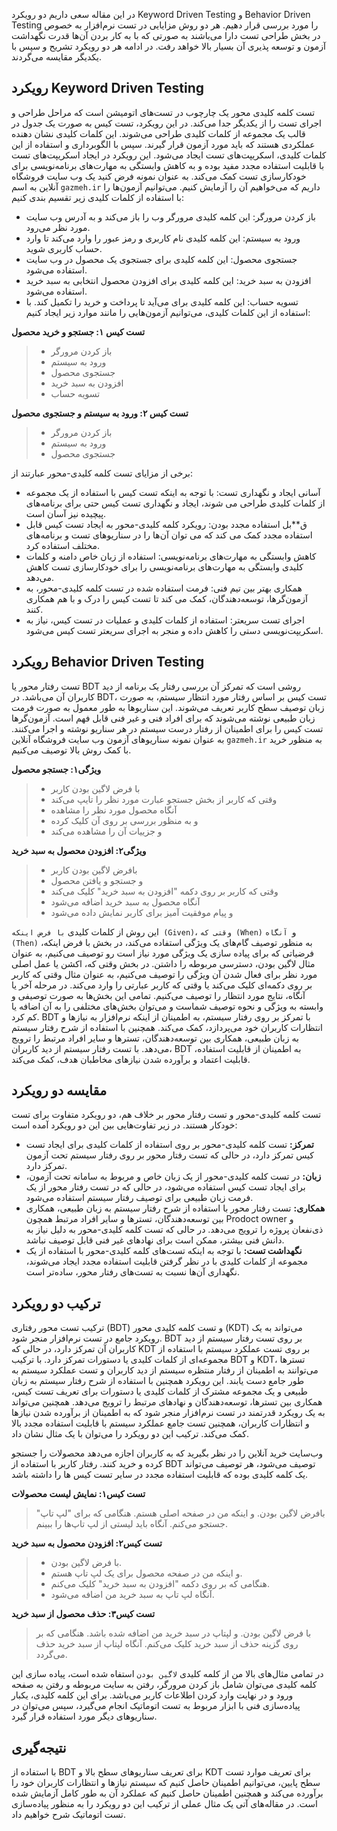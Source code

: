 در این مقاله سعی داریم دو رویکرد Keyword Driven Testing و Behavior Driven Testing را مورد بررسی قرار دهیم. هر دو روش مزایایی در تست نرم‌افزار به خصوص در بخش طراحی تست دارا می‌باشند به صورتی که با به کار بردن آن‌ها قدرت نگهداشت آزمون و توسعه پذیری آن بسیار بالا خواهد رفت. در ادامه هر دو رویکرد تشریح و سپس با یکدیگر مقایسه می‌گردند.

## رویکرد Keyword Driven Testing
تست کلمه کلیدی محور یک چارچوب در تست‌های اتومیشن است که مراحل طراحی و اجرای تست را از یکدیگر جدا می‌کند. در این رویکرد، تست کیس به صورت یک جدول در قالب یک مجموعه از کلمات کلیدی طراحی می‌شوند. این کلمات کلیدی نشان دهنده عملکردی هستند که باید مورد آزمون قرار گیرند. سپس با الگوبرداری و استفاده از این کلمات کلیدی، اسکریپت‌های تست ایجاد می‌شود. این رویکرد در ایجاد اسکریپت‌های تست با قابلیت استفاده مجدد مفید بوده و به کاهش وابستگی به مهارت‌های برنامه‌نویسی برای خودکارسازی تست کمک می‌کند. 
به عنوان نمونه فرض کنید یک وب سایت فروشگاه آنلاین به اسم `gazmeh.ir` داریم که می‌خواهیم آن را آزمایش کنیم. می‌توانیم آزمون‌ها را با استفاده از کلمات کلیدی زیر تقسیم بندی کنیم:
* باز کردن مرورگر: این کلمه کلیدی مرورگر وب را باز می‌کند و به آدرس وب سایت مورد نظر می‌رود.
* ورود به سیستم: این کلمه کلیدی نام کاربری و رمز عبور را وارد می‌کند تا وارد حساب کاربری شوید.
* جستجوی محصول: این کلمه کلیدی برای جستجوی یک محصول در وب سایت استفاده می‌شود.
* افزودن به سبد خرید: این کلمه کلیدی برای افزودن محصول انتخابی به سبد خرید استفاده می‌شود.
* تسویه حساب: این کلمه کلیدی برای می‌آید تا پرداخت و خرید را تکمیل کند.
با استفاده از این کلمات کلیدی، می‌توانیم آزمون‌هایی را مانند موارد زیر ایجاد کنیم:

**تست کیس ۱: جستجو و خرید محصول**
> * باز کردن مرورگر
> * ورود به سیستم
> * جستجوی محصول
> * افزودن به سبد خرید
> * تسویه حساب

**تست کیس ۲: ورود به سیستم و جستجوی محصول**
> * باز کردن مرورگر
> * ورود به سیستم
> * جستجوی محصول

برخی از مزایای تست کلمه کلیدی-محور عبارتند از:
* آسانی ایجاد و نگهداری تست: با توجه به اینکه تست کیس با استفاده از یک مجموعه از کلمات کلیدی طراحی می شوند، ایجاد و نگهداری تست کیس حتی برای برنامه‌های پیچیده نیز آسان است.
* ق**بل استفاده مجدد بودن: رویکرد کلمه کلیدی-محور به ایجاد تست کیس قابل استفاده مجدد کمک می کند که می توان آن‌ها را در سناریوهای تست و برنامه‌های مختلف استفاده کرد.
* کاهش وابستگی به مهارت‌های برنامه‌نویسی: استفاده از زبان خاص دامنه و کلمات کلیدی وابستگی به مهارت‌های برنامه‌نویسی را برای خودکارسازی تست کاهش می‌دهد.
* همکاری بهتر بین تیم فنی: فرمت استفاده شده در تست کلمه کلیدی-محور، به آزمون‌گرها، توسعه‌دهندگان، کمک می کند تا تست کیس را درک و با هم همکاری کنند.
* اجرای تست سریعتر: استفاده از کلمات کلیدی و عملیات در تست کیس، نیاز به اسکریپت‌نویسی دستی را کاهش داده و منجر به اجرای سریعتر تست کیس می‌شود.

## رویکرد Behavior Driven Testing
تست رفتار محور یا BDT روشی است که تمرکز آن بررسی رفتار یک برنامه از دید کاربران آن می‌باشد. در BDT، تست کیس بر اساس رفتار مورد انتظار سیستم، به صورت زبان توصیف سطح کاربر تعریف می‌شوند. این سناریوها به طور معمول به صورت فرمت زبان طبیعی نوشته می‌شوند که برای افراد فنی و غیر فنی قابل فهم است. آزمون‌گرها تست کیس را برای اطمینان از رفتار درست سیستم در هر سناریو نوشته و اجرا می‌کنند.
به عنوان نمونه سناریوهای آزمون وب سایت فروشگاه آنلاین  `gazmeh.ir` به منظور خرید با کمک روش بالا توصیف می‌کنیم.

**ویژگی۱: جستجو محصول**
> * با فرض لاگین بودن کاربر
> * وقتی که کاربر از بخش جستجو عبارت مورد نظر را تایپ می‌کند
> * آنگاه محصول مورد نظر را مشاهده
> * و به منظور بررسی بر روی آن کلیک کرده
> * و جزییات آن را مشاهده می‌کند

**ویژگی۲: افزودن محصول به سبد خرید**
> * بافرض لاگین بودن کاربر
> * و جستجو و یافتن محصول
> * وقتی که کاربر بر روی دکمه "افزودن به سبد خرید" کلیک می‌کند
> * آنگاه محصول به سبد خرید اضافه می‌شود
> * و پیام موفقیت آمیز برای کاربر نمایش داده می‌شود

این روش از کلمات کلیدی  `با فرض اینکه (Given)`، `وقتی که (When)` و` آنگاه (Then)` به منظور توصیف گام‌های یک ویژگی استفاده می‌کند، در بخش با فرض اینکه، فرضیاتی که برای پیاده سازی یک ویژگی مورد نیاز است رو توصیف می‌کنیم، به عنوان مثال لاگین بودن، دسترسی مربوطه را داشتن. در بخش وقتی که،‌ اکشن یا عمل اصلی مورد نظر برای فعال شدن آن ویژگی را توصیف می‌کنیم، به عنوان مثال وقتی که کاربر بر روی دکمه‌ای کلیک می‌کند یا وقتی که کاربر عبارتی را وارد می‌کند. در مرحله آخر یا آنگاه، نتایج مورد انتظار را توصیف می‌کنیم. 
تمامی این بخش‌ها به صورت توصیفی و وابسته به ویژگی و نحوه توصیف شماست و می‌توان بخش‌های مختلفی را به آن اضافه یا کم کرد.
BDT با تمرکز بر روی رفتار سیستم، به اطمینان از اینکه نرم‌افزار به نیازها و انتظارات کاربران خود می‌پردازد، کمک می‌کند. همچنین با استفاده از شرح رفتار سیستم به زبان طبیعی، همکاری بین توسعه‌دهندگان، تسترها و سایر افراد مرتبط را ترویج می‌دهد. با تست رفتار سیستم از دید کاربران، BDT به اطمینان از قابلیت استفاده، قابلیت اعتماد و برآورده شدن نیازهای مخاطبان هدف، کمک می‌کند.

## مقایسه دو رویکرد
تست کلمه کلیدی-محور و تست رفتار محور بر خلاف هم، دو رویکرد متفاوت برای تست خودکار هستند. در زیر تفاوت‌هایی بین این دو رویکرد آمده است:

- **تمرکز:** تست کلمه کلیدی-محور بر روی استفاده از کلمات کلیدی برای ایجاد تست کیس تمرکز دارد، در حالی که تست رفتار محور بر روی رفتار سیستم تحت آزمون تمرکز دارد.
- **زبان:** در تست کلمه کلیدی-محور از یک زبان خاص و مربوط به سامانه تحت آزمون، برای ایجاد تست کیس استفاده می‌شود، در حالی که در تست رفتار محور از یک فرمت زبان طبیعی برای توصیف رفتار سیستم استفاده می‌شود.
- **همکاری:** تست رفتار محور با استفاده از شرح رفتار سیستم به زبان طبیعی، همکاری بین توسعه‌دهندگان، تسترها و سایر افراد مرتبط همچون Prodoct owner و ذی‌نفعان پروژه را ترویج می‌دهد. در حالی که تست کلمه کلیدی-محور به دلیل نیاز به دانش فنی بیشتر، ممکن است برای نهادهای غیر فنی قابل توصیف نباشد.
- **نگهداشت تست:** با توجه به اینکه تست‌های کلمه کلیدی-محور با استفاده از یک مجموعه از کلمات کلیدی با در نظر گرفتن قابلیت استفاده مجدد ایجاد می‌شوند، نگهداری آن‌ها نسبت به تست‌های رفتار محور، ساده‌تر است.

## ترکیب دو رویکرد
ترکیب تست محور رفتاری (BDT) و تست کلمه‌ کلیدی محور (KDT) می‌تواند به یک رویکرد جامع در تست نرم‌افزار منجر شود. BDT بر روی تست رفتار سیستم از دید کاربران آن تمرکز دارد، در حالی که KDT بر روی تست عملکرد سیستم با استفاده از مجموعه‌ای از کلمات کلیدی یا دستورات تمرکز دارد. 
با ترکیب BDT و KDT، تسترها می‌توانند به اطمینان از رفتار منتظره سیستم از دید کاربران و تست عملکرد سیستم به طور جامع دست یابند. این رویکرد همچنین با استفاده از شرح رفتار سیستم به زبان طبیعی و یک مجموعه مشترک از کلمات کلیدی یا دستورات برای تعریف تست کیس، همکاری بین تسترها، توسعه‌دهندگان و نهادهای مرتبط را ترویج می‌دهد. همچنین می‌تواند به یک رویکرد قدرتمند در تست نرم‌افزار منجر شود که به اطمینان از برآورده شدن نیازها و انتظارات کاربران، همچنین تست جامع عملکرد سیستم با قابلیت استفاده مجدد بالا کمک می‌کند.
ترکیب این دو رویکرد را می‌توان با یک مثال نشان داد.

وب‌سایت خرید آنلاین را در نظر بگیرید که به کاربران 
اجازه می‌دهد محصولات را جستجو کرده و خرید کنند.
رفتار کاربر با استفاده از BDT توصیف می‌شود، هر توصیف می‌تواند یک کلمه کلیدی بوده که قابلیت استفاده مجدد در سایر تست‌‌ کیس ها را داشته باشد.

**تست کیس۱: نمایش لیست محصولات**
> بافرض لاگین بودن.
> و اینکه من در صفحه اصلی هستم.
> هنگامی که برای "لپ تاپ" جستجو می‌کنم.
> آنگاه باید لیستی از لپ تاپ‌ها را ببینم.

**تست کیس۲: افزودن محصول به سبد خرید**
> * با فرض لاگین بودن.
> * و اینکه من در صفحه محصول برای یک لپ تاپ هستم.
> * هنگامی که بر روی دکمه "افزودن به سبد خرید" کلیک می‌کنم.
> * آنگاه لپ تاپ به سبد خرید من اضافه می‌شود.

**تست کیس۳: حذف محصول از سبد خرید**
> با فرض لاگین بودن.
> و لپتاپ در سبد خرید من اضافه شده باشد.
> هنگامی که بر روی گزینه حذف از سبد خرید کلیک می‌کنم.
> آنگاه لپتاپ از سبد خرید حذف می‌گردد.

در تمامی مثال‌های بالا من از کلمه کلیدی `لاگین بودن` استفاه شده است، پیاده سازی این کلمه کلیدی می‌توان شامل باز کردن مرورگر، رفتن به سایت مربوطه و رفتن به صفحه ورود و در نهایت وارد کردن اطلاعات کاربر می‌باشد. برای این کلمه کلیدی، یکبار پیاده‌سازی فنی با ابزار مربوط به تست اتوماتیک انجام می‌گیرد، سپس می‌توان در سناریو‌های دیگر مورد استفاده قرار گیرد.
## نتیجه‌گیری
با استفاده از BDT برای تعریف سناریوهای سطح بالا و KDT برای تعریف موارد تست سطح پایین، می‌توانیم اطمینان حاصل کنیم که سیستم نیازها و انتظارات کاربران خود را برآورده می‌کند و همچنین اطمینان حاصل کنیم که عملکرد آن به طور کامل آزمایش شده است. در مقاله‌های آتی یک مثال عملی از ترکیب این دو رویکرد را به منظور پیاده‌سازی تست اتوماتیک شرح خواهیم داد.
